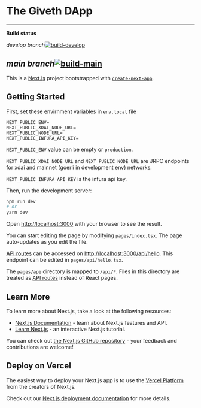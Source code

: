 # The Giveth DApp
--------------
**Build status**

*develop branch*[![build-develop](https://github.com/Giveth/giveth-dapps-v2/actions/workflows/Build.yml/badge.svg?branch=develop)](https://github.com/Giveth/giveth-dapps-v2/actions/workflows/Build.yml)

*main branch*[![build-main](https://github.com/Giveth/giveth-dapps-v2/actions/workflows/Build.yml/badge.svg?branch=main)](https://github.com/Giveth/giveth-dapps-v2/actions/workflows/Build.yml)
--------------
This is a [Next.js](https://nextjs.org/) project bootstrapped with [`create-next-app`](https://github.com/vercel/next.js/tree/canary/packages/create-next-app).

## Getting Started

First, set these envirnment variables in `env.local` file

```
NEXT_PUBLIC_ENV=
NEXT_PUBLIC_XDAI_NODE_URL=
NEXT_PUBLIC_NODE_URL=
NEXT_PUBLIC_INFURA_API_KEY=
```

`NEXT_PUBLIC_ENV` value can be empty or `production`.

`NEXT_PUBLIC_XDAI_NODE_URL` and `NEXT_PUBLIC_NODE_URL` are JRPC endpoints for xdai and mainnet (goerli in development env) networks.

`NEXT_PUBLIC_INFURA_API_KEY` is the infura api key.

Then, run the development server:

```bash
npm run dev
# or
yarn dev
```

Open [http://localhost:3000](http://localhost:3000) with your browser to see the result.

You can start editing the page by modifying `pages/index.tsx`. The page auto-updates as you edit the file.

[API routes](https://nextjs.org/docs/api-routes/introduction) can be accessed on [http://localhost:3000/api/hello](http://localhost:3000/api/hello). This endpoint can be edited in `pages/api/hello.tsx`.

The `pages/api` directory is mapped to `/api/*`. Files in this directory are treated as [API routes](https://nextjs.org/docs/api-routes/introduction) instead of React pages.

## Learn More

To learn more about Next.js, take a look at the following resources:

-   [Next.js Documentation](https://nextjs.org/docs) - learn about Next.js features and API.
-   [Learn Next.js](https://nextjs.org/learn) - an interactive Next.js tutorial.

You can check out [the Next.js GitHub repository](https://github.com/vercel/next.js/) - your feedback and contributions are welcome!

## Deploy on Vercel

The easiest way to deploy your Next.js app is to use the [Vercel Platform](https://vercel.com/new?utm_medium=default-template&filter=next.js&utm_source=create-next-app&utm_campaign=create-next-app-readme) from the creators of Next.js.

Check out our [Next.js deployment documentation](https://nextjs.org/docs/deployment) for more details.
